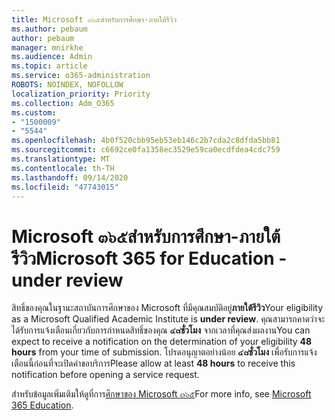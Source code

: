 ```yaml
---
title: Microsoft ๓๖๕สำหรับการศึกษา-ภายใต้รีวิว
ms.author: pebaum
author: pebaum
manager: mnirkhe
ms.audience: Admin
ms.topic: article
ms.service: o365-administration
ROBOTS: NOINDEX, NOFOLLOW
localization_priority: Priority
ms.collection: Adm_O365
ms.custom:
- "1500009"
- "5544"
ms.openlocfilehash: 4b0f520cbb95eb53eb146c2b7cda2c8dfda5bb81
ms.sourcegitcommit: c6692ce0fa1358ec3529e59ca0ecdfdea4cdc759
ms.translationtype: MT
ms.contentlocale: th-TH
ms.lasthandoff: 09/14/2020
ms.locfileid: "47743015"
---
```

# <a name="microsoft-365-for-education---under-review"></a><span data-ttu-id="403e0-102">Microsoft ๓๖๕สำหรับการศึกษา-ภายใต้รีวิว</span><span class="sxs-lookup"><span data-stu-id="403e0-102">Microsoft 365 for Education - under review</span></span>

<span data-ttu-id="403e0-103">สิทธิ์ของคุณในฐานะสถาบันการศึกษาของ Microsoft ที่มีคุณสมบัติอยู่**ภายใต้รีวิว**</span><span class="sxs-lookup"><span data-stu-id="403e0-103">Your eligibility as a Microsoft Qualified Academic Institute is **under review**.</span></span> <span data-ttu-id="403e0-104">คุณสามารถคาดว่าจะได้รับการแจ้งเตือนเกี่ยวกับการกำหนดสิทธิ์ของคุณ **๔๘ชั่วโมง** จากเวลาที่คุณส่งผลงาน</span><span class="sxs-lookup"><span data-stu-id="403e0-104">You can expect to receive a notification on the determination of your eligibility **48 hours** from your time of submission.</span></span> <span data-ttu-id="403e0-105">โปรดอนุญาตอย่างน้อย **๔๘ชั่วโมง** เพื่อรับการแจ้งเตือนนี้ก่อนที่จะเปิดคำขอบริการ</span><span class="sxs-lookup"><span data-stu-id="403e0-105">Please allow at least **48 hours** to receive this notification before opening a service request.</span></span>

<span data-ttu-id="403e0-106">สำหรับข้อมูลเพิ่มเติมให้ดูที่การ[ศึกษาของ Microsoft ๓๖๕](https://www.microsoft.com/education/buy-license/microsoft365)</span><span class="sxs-lookup"><span data-stu-id="403e0-106">For more info, see [Microsoft 365 Education](https://www.microsoft.com/education/buy-license/microsoft365).</span></span>
